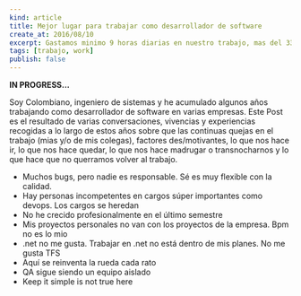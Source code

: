 ```yaml
---
kind: article
title: Mejor lugar para trabajar como desarrollador de software
create_at: 2016/08/10
excerpt: Gastamos minimo 9 horas diarias en nuestro trabajo, mas del 33% de nuestros dias. Por lo menos deberiamos hacerlo en un lugar donde valga la pena
tags: [trabajo, work]
publish: false
---
```


__IN PROGRESS...__

Soy Colombiano, ingeniero de sistemas y he acumulado algunos años trabajando como desarrollador de software en varias empresas. Este Post es el resultado de varias conversaciones, vivencias y experiencias recogidas a lo largo de estos años sobre que las continuas quejas en el trabajo (mias y/o de mis colegas), factores des/motivantes, lo que nos hace ir, lo que nos hace quedar, lo que nos hace madrugar o transnocharnos y lo que hace que no querramos volver al trabajo.

* Muchos bugs, pero nadie es responsable. Sé es muy flexible con la calidad.
* Hay personas incompetentes en cargos súper importantes como devops. Los cargos se heredan
* No he crecido profesionalmente en el último semestre 
* Mis proyectos personales no van con los proyectos de la empresa. Bpm no es lo mio
* .net no me gusta. Trabajar en .net no está dentro de mis planes. No me gusta TFS
* Aquí se reinventa la rueda cada rato
* QA sigue siendo un equipo aislado 
* Keep it simple is not true here



